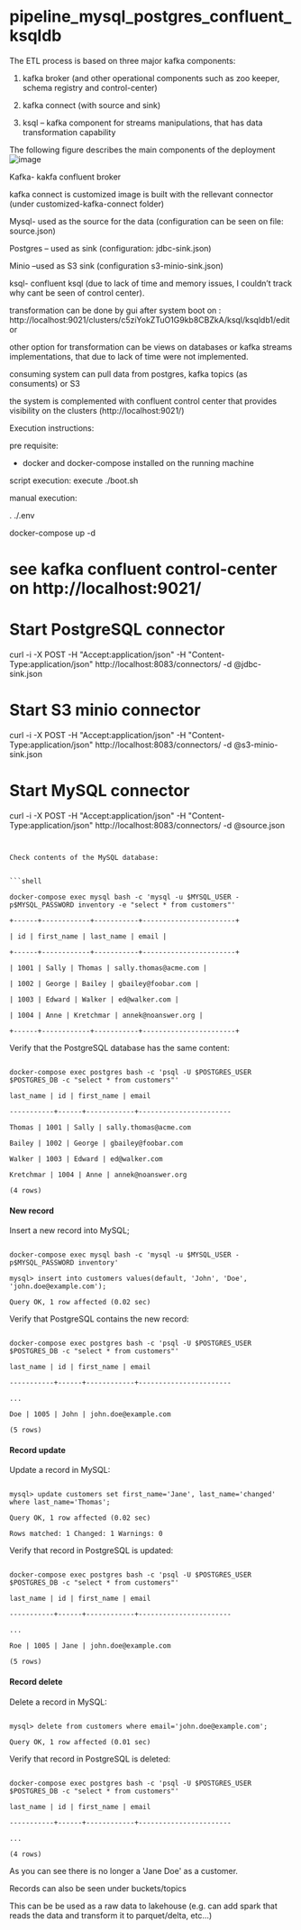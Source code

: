 # pipeline_mysql_postgres_confluent_ksqldb
The ETL process is based on three major kafka components:

1. kafka broker (and other operational components such as zoo keeper, schema registry and control-center)

2. kafka connect (with source and sink)

3. ksql – kafka component for streams manipulations, that has data transformation capability


The following figure describes the main components of the deployment
![image](https://github.com/amitca71/pipeline_mysql_postgres_confluent_ksqldb/assets/5821916/c48cc112-9560-40dc-9cdd-94599332b1c7)


Kafka- kakfa confluent broker

kafka connect is customized image is built with the rellevant connector (under customized-kafka-connect folder)

Mysql- used as the source for the data (configuration can be seen on file: source.json)

Postgres – used as sink (configuration: jdbc-sink.json)

Minio –used as S3 sink (configuration s3-minio-sink.json)

ksql- confluent ksql (due to lack of time and memory issues, I couldn’t track why cant be seen of control center). 

transformation can be done by gui after system boot on : http://localhost:9021/clusters/c5ziYokZTuO1G9kb8CBZkA/ksql/ksqldb1/editor

other option for transformation can be views on databases or kafka streams implementations, that due to lack of time were not implemented.

consuming system can pull data from postgres, kafka topics (as consuments) or S3



the system is complemented with confluent control center that provides visibility on the clusters (http://localhost:9021/)



Execution instructions:

pre requisite:

- docker and docker-compose installed on the running machine

script execution: execute  ./boot.sh 

manual execution:

. ./.env

docker-compose up -d

# see kafka confluent control-center on http://localhost:9021/


# Start PostgreSQL connector

curl -i -X POST -H "Accept:application/json" -H "Content-Type:application/json" http://localhost:8083/connectors/ -d @jdbc-sink.json


# Start S3 minio connector

curl -i -X POST -H "Accept:application/json" -H "Content-Type:application/json" http://localhost:8083/connectors/ -d @s3-minio-sink.json


# Start MySQL connector

curl -i -X POST -H "Accept:application/json" -H "Content-Type:application/json" http://localhost:8083/connectors/ -d @source.json


```


Check contents of the MySQL database:


```shell

docker-compose exec mysql bash -c 'mysql -u $MYSQL_USER -p$MYSQL_PASSWORD inventory -e "select * from customers"'

+------+------------+-----------+-----------------------+

| id | first_name | last_name | email |

+------+------------+-----------+-----------------------+

| 1001 | Sally | Thomas | sally.thomas@acme.com |

| 1002 | George | Bailey | gbailey@foobar.com |

| 1003 | Edward | Walker | ed@walker.com |

| 1004 | Anne | Kretchmar | annek@noanswer.org |

+------+------------+-----------+-----------------------+

```


Verify that the PostgreSQL database has the same content:


```shell

docker-compose exec postgres bash -c 'psql -U $POSTGRES_USER $POSTGRES_DB -c "select * from customers"'

last_name | id | first_name | email

-----------+------+------------+-----------------------

Thomas | 1001 | Sally | sally.thomas@acme.com

Bailey | 1002 | George | gbailey@foobar.com

Walker | 1003 | Edward | ed@walker.com

Kretchmar | 1004 | Anne | annek@noanswer.org

(4 rows)

```





#### New record


Insert a new record into MySQL;

```shell

docker-compose exec mysql bash -c 'mysql -u $MYSQL_USER -p$MYSQL_PASSWORD inventory'

mysql> insert into customers values(default, 'John', 'Doe', 'john.doe@example.com');

Query OK, 1 row affected (0.02 sec)

```


Verify that PostgreSQL contains the new record:


```shell

docker-compose exec postgres bash -c 'psql -U $POSTGRES_USER $POSTGRES_DB -c "select * from customers"'

last_name | id | first_name | email

-----------+------+------------+-----------------------

...

Doe | 1005 | John | john.doe@example.com

(5 rows)

```


#### Record update


Update a record in MySQL:


```shell

mysql> update customers set first_name='Jane', last_name='changed' where last_name='Thomas';

Query OK, 1 row affected (0.02 sec)

Rows matched: 1 Changed: 1 Warnings: 0

```


Verify that record in PostgreSQL is updated:


```shell

docker-compose exec postgres bash -c 'psql -U $POSTGRES_USER $POSTGRES_DB -c "select * from customers"'

last_name | id | first_name | email

-----------+------+------------+-----------------------

...

Roe | 1005 | Jane | john.doe@example.com

(5 rows)

```


#### Record delete


Delete a record in MySQL:


```shell

mysql> delete from customers where email='john.doe@example.com';

Query OK, 1 row affected (0.01 sec)

```


Verify that record in PostgreSQL is deleted:


```shell

docker-compose exec postgres bash -c 'psql -U $POSTGRES_USER $POSTGRES_DB -c "select * from customers"'

last_name | id | first_name | email

-----------+------+------------+-----------------------

...

(4 rows)

```


As you can see there is no longer a 'Jane Doe' as a customer.


Records can also be seen under buckets/topics

This can be be used as a raw data to lakehouse (e.g. can add spark that reads the data and transform it to parquet/delta, etc...)

